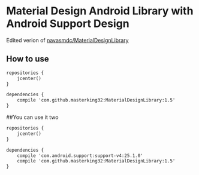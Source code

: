 # Material Design Android Library with Android Support Design

Edited verion of <a href="https://github.com/navasmdc/MaterialDesignLibrary">
navasmdc/MaterialDesignLibrary
</a>

## How to use

```xml
repositories {
    jcenter()
}

dependencies {
    compile 'com.github.masterking32:MaterialDesignLibrary:1.5'
}
```


##You can use it two 

```xml
repositories {
    jcenter()
}

dependencies {
	compile 'com.android.support:support-v4:25.1.0'
    compile 'com.github.masterking32:MaterialDesignLibrary:1.5'
}
```